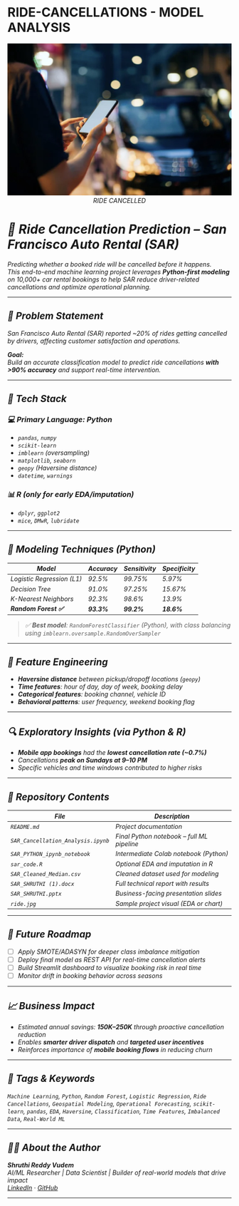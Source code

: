 # RIDE-CANCELLATIONS - MODEL ANALYSIS

<p align="center">
  <img src="ride.jpg" width="600"/>
  <br>
  <em>  RIDE CANCELLED
</p>

# 🚖 Ride Cancellation Prediction – San Francisco Auto Rental (SAR)

Predicting whether a booked ride will be cancelled before it happens.  
This end-to-end machine learning project leverages **Python-first modeling** on 10,000+ car rental bookings to help SAR reduce driver-related cancellations and optimize operational planning.

---

## 🧠 Problem Statement

San Francisco Auto Rental (SAR) reported ~20% of rides getting cancelled by drivers, affecting customer satisfaction and operations.

**Goal:**  
Build an accurate classification model to predict ride cancellations **with >90% accuracy** and support real-time intervention.

---

## 🧰 Tech Stack

### 💻 Primary Language: Python

- `pandas`, `numpy`
- `scikit-learn`
- `imblearn` (oversampling)
- `matplotlib`, `seaborn`
- `geopy` (Haversine distance)
- `datetime`, `warnings`

### 📊 R (only for early EDA/imputation)

- `dplyr`, `ggplot2`
- `mice`, `DMwR`, `lubridate`

---

## 🧪 Modeling Techniques (Python)

| Model                  | Accuracy | Sensitivity | Specificity |
|------------------------|----------|-------------|-------------|
| Logistic Regression (L1) | 92.5%  | 99.75%     | 5.97%       |
| Decision Tree          | 91.0%    | 97.25%      | 15.67%      |
| K-Nearest Neighbors    | 92.3%    | 98.6%       | 13.9%       |
| **Random Forest ✅**   | **93.3%**| **99.2%**    | **18.6%**   |

> ✅ **Best model**: `RandomForestClassifier` (Python), with class balancing using `imblearn.oversample.RandomOverSampler`

---

## 🔧 Feature Engineering

- **Haversine distance** between pickup/dropoff locations (`geopy`)
- **Time features**: hour of day, day of week, booking delay
- **Categorical features**: booking channel, vehicle ID
- **Behavioral patterns**: user frequency, weekend booking flag

---

## 🔍 Exploratory Insights (via Python & R)

- **Mobile app bookings** had the **lowest cancellation rate (~0.7%)**
- Cancellations **peak on Sundays at 9–10 PM**
- Specific vehicles and time windows contributed to higher risks

---

## 📂 Repository Contents

| File | Description |
|------|-------------|
| `README.md` | Project documentation |
| `SAR_Cancellation_Analysis.ipynb` | Final Python notebook – full ML pipeline |
| `SAR_PYTHON_ipynb_notebook` | Intermediate Colab notebook (Python) |
| `sar_code.R` | Optional EDA and imputation in R |
| `SAR_Cleaned_Median.csv` | Cleaned dataset used for modeling |
| `SAR_SHRUTHI (1).docx` | Full technical report with results |
| `SAR_SHRUTHI.pptx` | Business-facing presentation slides |
| `ride.jpg` | Sample project visual (EDA or chart) |

---

## 🚀 Future Roadmap

- [ ] Apply SMOTE/ADASYN for deeper class imbalance mitigation
- [ ] Deploy final model as REST API for real-time cancellation alerts
- [ ] Build Streamlit dashboard to visualize booking risk in real time
- [ ] Monitor drift in booking behavior across seasons

---

## 📈 Business Impact

- Estimated annual savings: **$150K–$250K** through proactive cancellation reduction
- Enables **smarter driver dispatch** and **targeted user incentives**
- Reinforces importance of **mobile booking flows** in reducing churn

---

## 🔑 Tags & Keywords

`Machine Learning`, `Python`, `Random Forest`, `Logistic Regression`, `Ride Cancellations`, `Geospatial Modeling`, `Operational Forecasting`, `scikit-learn`, `pandas`, `EDA`, `Haversine`, `Classification`, `Time Features`, `Imbalanced Data`, `Real-World ML`

---

## 🙋‍♀️ About the Author

**Shruthi Reddy Vudem**  
AI/ML Researcher | Data Scientist | Builder of real-world models that drive impact  
[LinkedIn](https://linkedin.com/in/shruthivudem) · [GitHub](https://github.com/shruthivudem)

---

